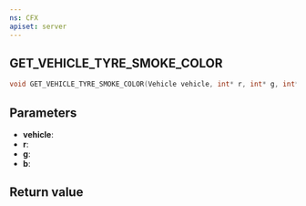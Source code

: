 ```yaml
---
ns: CFX
apiset: server
---
```

## GET_VEHICLE_TYRE_SMOKE_COLOR

```c
void GET_VEHICLE_TYRE_SMOKE_COLOR(Vehicle vehicle, int* r, int* g, int* b);
```


## Parameters
* **vehicle**: 
* **r**:
* **g**:
* **b**:

## Return value
